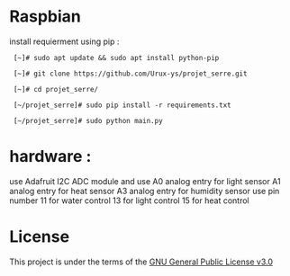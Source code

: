 # Raspbian
  install requierment using pip :
   ```
    [~]# sudo apt update && sudo apt install python-pip

    [~]# git clone https://github.com/Urux-ys/projet_serre.git

    [~]# cd projet_serre/

    [~/projet_serre]# sudo pip install -r requirements.txt

    [~/projet_serre]# sudo python main.py
   ```
 
# hardware :
  use Adafruit I2C ADC module
  and use A0 analog entry for light sensor
          A1 analog entry for heat sensor
          A3 analog entry for humidity sensor
  use pin number 11 for water control 
                 13 for light control 
                 15 for heat control  


# License 
This project is under the terms of the [GNU General Public License v3.0](https://www.gnu.org/licenses/gpl-3.0.en.html)
